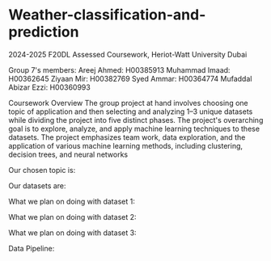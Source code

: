 # Weather-classification-and-prediction
2024-2025 F20DL Assessed Coursework, Heriot-Watt University Dubai

Group 7's members: Areej Ahmed: H00385913 Muhammad Imaad: H00362645 Ziyaan Mir: H00382769  Syed Ammar: H00364774 Mufaddal Abizar Ezzi: H00360993

Coursework Overview
The group project at hand involves choosing one topic of application and then selecting and analyzing 1–3
unique datasets while dividing the project into five distinct phases. The project's overarching goal is to
explore, analyze, and apply machine learning techniques to these datasets. The project emphasizes team
work, data exploration, and the application of various machine learning methods, including clustering,
decision trees, and neural networks

Our chosen topic is:

Our datasets are:

What we plan on doing with dataset 1:

What we plan on doing with dataset 2:

What we plan on doing with dataset 3:

Data Pipeline: 

